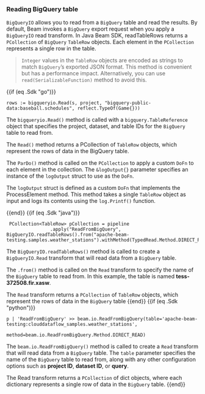 <!--
Licensed under the Apache License, Version 2.0 (the "License");
you may not use this file except in compliance with the License.
You may obtain a copy of the License at

http://www.apache.org/licenses/LICENSE-2.0

Unless required by applicable law or agreed to in writing, software
distributed under the License is distributed on an "AS IS" BASIS,
WITHOUT WARRANTIES OR CONDITIONS OF ANY KIND, either express or implied.
See the License for the specific language governing permissions and
limitations under the License.
-->
### Reading BigQuery table

`BigQueryIO` allows you to read from a `BigQuery` table and read the results. By default, Beam invokes a `BigQuery` export request when you apply a `BigQueryIO` read transform. In Java Beam SDK, readTableRows returns a `PCollection` of `BigQuery` `TableRow` objects. Each element in the `PCollection` represents a single row in the table.

> `Integer` values in the `TableRow` objects are encoded as strings to match `BigQuery`’s exported JSON format. This method is convenient but has a performance impact. Alternatively, you can use `read(SerializableFunction)` method to avoid this.

{{if (eq .Sdk "go")}}

```
rows := bigqueryio.Read(s, project, "bigquery-public-data:baseball.schedules", reflect.TypeOf(Game{}))
```

The `bigqueryio.Read()` method is called with a `bigquery.TableReference` object that specifies the project, dataset, and table IDs for the `BigQuery` table to read from.

The `Read()` method returns a PCollection of `TableRow` objects, which represent the rows of data in the BigQuery table.

The `ParDo()` method is called on the `PCollection` to apply a custom `DoFn` to each element in the collection. The `&logOutput{}` parameter specifies an instance of the `logOutput` struct to use as the `DoFn`.

The `logOutput` struct is defined as a custom `DoFn` that implements the ProcessElement method. This method takes a single `TableRow` object as input and logs its contents using the `log.Printf()` function.

{{end}}
{{if (eq .Sdk "java")}}
```
 PCollection<TableRow> pCollection = pipeline
                .apply("ReadFromBigQuery", BigQueryIO.readTableRows().from("apache-beam-testing.samples.weather_stations").withMethod(TypedRead.Method.DIRECT_READ))
```

The `BigQueryIO.readTableRows()` method is called to create a `BigQueryIO.Read` transform that will read data from a `BigQuery` table.

The `.from()` method is called on the `Read` transform to specify the name of the `BigQuery` table to read from. In this example, the table is named **tess-372508.fir.xasw**.

The `Read` transform returns a `PCollection` of `TableRow` objects, which represent the rows of data in the `BigQuery` table
{{end}}
{{if (eq .Sdk "python")}}
```
p | 'ReadFromBigQuery' >> beam.io.ReadFromBigQuery(table='apache-beam-testing:clouddataflow_samples.weather_stations',
                                                            method=beam.io.ReadFromBigQuery.Method.DIRECT_READ)
```

The `beam.io.ReadFromBigQuery()` method is called to create a `Read` transform that will read data from a `BigQuery` table. The `table` parameter specifies the name of the `BigQuery` table to read from, along with any other configuration options such as **project ID**, **dataset ID**, or **query**.

The Read transform returns a `PCollection` of dict objects, where each dictionary represents a single row of data in the `BigQuery` table.
{{end}}

